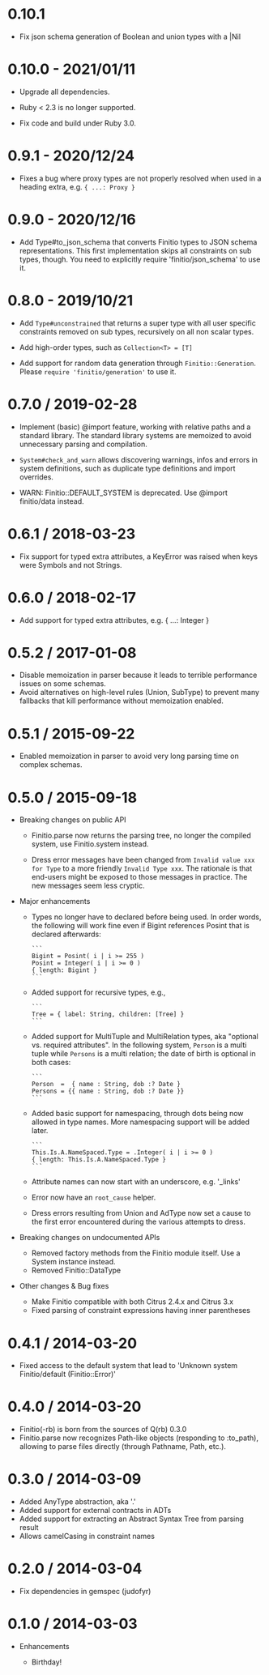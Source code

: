# 0.10.1

* Fix json schema generation of Boolean and union types with a |Nil

# 0.10.0 - 2021/01/11

* Upgrade all dependencies.

* Ruby < 2.3 is no longer supported.

* Fix code and build under Ruby 3.0.

# 0.9.1 - 2020/12/24

* Fixes a bug where proxy types are not properly resolved when used
  in a heading extra, e.g. `{ ...: Proxy }`

# 0.9.0 - 2020/12/16

* Add Type#to_json_schema that converts Finitio types to JSON schema
  representations. This first implementation skips all constraints on sub types,
  though. You need to explicitly require 'finitio/json_schema' to use it.

# 0.8.0 - 2019/10/21

* Add `Type#unconstrained` that returns a super type with all user specific
  constraints removed on sub types, recursively on all non scalar types.

* Add high-order types, such as `Collection<T> = [T]`

* Add support for random data generation through `Finitio::Generation`.
  Please `require 'finitio/generation'` to use it.

# 0.7.0 / 2019-02-28

* Implement (basic) @import feature, working with relative paths
  and a standard library. The standard library systems are memoized
  to avoid unnecessary parsing and compilation.

* `System#check_and_warn` allows discovering warnings, infos and
  errors in system definitions, such as duplicate type definitions
  and import overrides.

* WARN: Finitio::DEFAULT_SYSTEM is deprecated. Use @import
  finitio/data instead.

# 0.6.1 / 2018-03-23

* Fix support for typed extra attributes, a KeyError was raised when
  keys were Symbols and not Strings.

# 0.6.0 / 2018-02-17

* Add support for typed extra attributes, e.g. { ...: Integer }

# 0.5.2 / 2017-01-08

* Disable memoization in parser because it leads to terrible performance
  issues on some schemas.
* Avoid alternatives on high-level rules (Union, SubType) to prevent many
  fallbacks that kill performance without memoization enabled.

# 0.5.1 / 2015-09-22

* Enabled memoization in parser to avoid very long parsing time on complex
  schemas.

# 0.5.0 / 2015-09-18

* Breaking changes on public API

  * Finitio.parse now returns the parsing tree, no longer the compiled system,
    use Finitio.system instead.

  * Dress error messages have been changed from `Invalid value xxx for Type` to
    a more friendly `Invalid Type xxx`. The rationale is that end-users might
    be exposed to those messages in practice. The new messages seem less cryptic.

* Major enhancements

  * Types no longer have to declared before being used. In order words, the
    following will work fine even if Bigint references Posint that is declared
    afterwards:

        ```
        Bigint = Posint( i | i >= 255 )
        Posint = Integer( i | i >= 0 )
        { length: Bigint }
        ```

  * Added support for recursive types, e.g.,

        ```
        Tree = { label: String, children: [Tree] }
        ```

  * Added support for MultiTuple and MultiRelation types, aka "optional
    vs. required attributes". In the following system, `Person` is a multi
    tuple while `Persons` is a multi relation; the date of birth is optional
    in both cases:

        ```
        Person  =  { name : String, dob :? Date }
        Persons = {{ name : String, dob :? Date }}
        ```

  * Added basic support for namespacing, through dots being now allowed in
    type names. More namespacing support will be added later.


        ```
        This.Is.A.NameSpaced.Type = .Integer( i | i >= 0 )
        { length: This.Is.A.NameSpaced.Type }
        ```

  * Attribute names can now start with an underscore, e.g. '_links'

  * Error now have an `root_cause` helper.

  * Dress errors resulting from Union and AdType now set a cause to the first
    error encountered during the various attempts to dress.

* Breaking changes on undocumented APIs

  * Removed factory methods from the Finitio module itself. Use a System
    instance instead.
  * Removed Finitio::DataType

* Other changes & Bug fixes

  * Make Finitio compatible with both Citrus 2.4.x and Citrus 3.x
  * Fixed parsing of constraint expressions having inner parentheses

# 0.4.1 / 2014-03-20

* Fixed access to the default system that lead to 'Unknown system
  Finitio/default (Finitio::Error)'

# 0.4.0 / 2014-03-20

* Finitio(-rb) is born from the sources of Q(rb) 0.3.0
* Finitio.parse now recognizes Path-like objects (responding to :to_path),
  allowing to parse files directly (through Pathname, Path, etc.).

# 0.3.0 / 2014-03-09

* Added AnyType abstraction, aka '.'
* Added support for external contracts in ADTs
* Added support for extracting an Abstract Syntax Tree from parsing result
* Allows camelCasing in constraint names

# 0.2.0 / 2014-03-04

* Fix dependencies in gemspec (judofyr)

# 0.1.0 / 2014-03-03

* Enhancements

  * Birthday!

